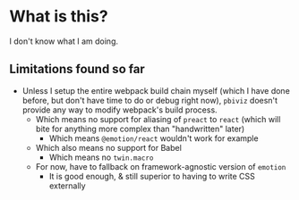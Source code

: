 # What is this?

I don't know what I am doing.

## Limitations found so far

- Unless I setup the entire webpack build chain myself (which I have done before, but don't have time to do or debug right now), `pbiviz` doesn't provide any way to modify webpack's build process.
  - Which means no support for aliasing of `preact` to `react` (which will bite for anything more complex than "handwritten" later)
    - Which means `@emotion/react` wouldn't work for example
  - Which also means no support for Babel
    - Which means no `twin.macro`
  - For now, have to fallback on framework-agnostic version of `emotion`
    - It is good enough, & still superior to having to write CSS externally
